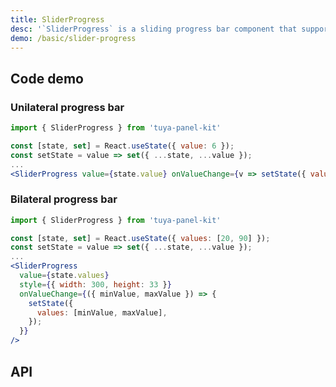 ```yaml
---
title: SliderProgress
desc: '`SliderProgress` is a sliding progress bar component that supports unilateral or bilateral drag to set the progress.'
demo: /basic/slider-progress
---
```


## Code demo

### Unilateral progress bar

```jsx
import { SliderProgress } from 'tuya-panel-kit'

const [state, set] = React.useState({ value: 6 });
const setState = value => set({ ...state, ...value });
...
<SliderProgress value={state.value} onValueChange={v => setState({ value: v })} />
```

### Bilateral progress bar

```jsx
import { SliderProgress } from 'tuya-panel-kit'

const [state, set] = React.useState({ values: [20, 90] });
const setState = value => set({ ...state, ...value });
...
<SliderProgress
  value={state.values}
  style={{ width: 300, height: 33 }}
  onValueChange={({ minValue, maxValue }) => {
    setState({
      values: [minValue, maxValue],
    });
  }}
/>
```

## API

<API name="SliderProgressProps"></API>
